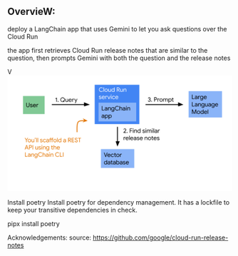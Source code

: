 

## OvervieW:
deploy a LangChain app that uses Gemini to let you ask questions over the Cloud Run

the app first retrieves Cloud Run release notes that are similar to the question, then prompts Gemini with both the question and the release notes

V![workflow](image.png)




Install poetry
Install poetry for dependency management. It has a lockfile to keep your transitive dependencies in check.

pipx install poetry

Acknowledgements:
source: https://github.com/google/cloud-run-release-notes

